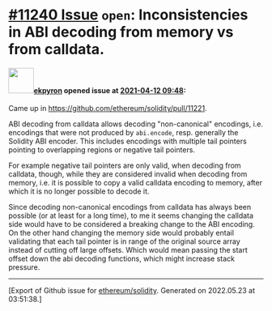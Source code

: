 # [\#11240 Issue](https://github.com/ethereum/solidity/issues/11240) `open`: Inconsistencies in ABI decoding from memory vs from calldata.

#### <img src="https://avatars.githubusercontent.com/u/1347491?v=4" width="50">[ekpyron](https://github.com/ekpyron) opened issue at [2021-04-12 09:48](https://github.com/ethereum/solidity/issues/11240):

Came up in https://github.com/ethereum/solidity/pull/11221.

ABI decoding from calldata allows decoding "non-canonical" encodings, i.e. encodings that were not produced by `abi.encode`, resp. generally the Solidity ABI encoder. This includes encodings with multiple tail pointers pointing to overlapping regions or negative tail pointers.

For example negative tail pointers are only valid, when decoding from calldata, though, while they are considered invalid when decoding from memory, i.e. it is possible to copy a valid calldata encoding to memory, after which it is no longer possible to decode it.

Since decoding non-canonical encodings from calldata has always been possible (or at least for a long time), to me it seems changing the calldata side would have to be considered a breaking change to the ABI encoding.
On the other hand changing the memory side would probably entail validating that each tail pointer is in range of the original source array instead of cutting off large offsets. Which would mean passing the start offset down the abi decoding functions, which might increase stack pressure.




-------------------------------------------------------------------------------



[Export of Github issue for [ethereum/solidity](https://github.com/ethereum/solidity). Generated on 2022.05.23 at 03:51:38.]
